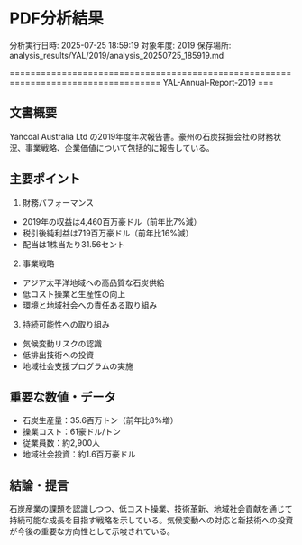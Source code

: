 # PDF分析結果
分析実行日時: 2025-07-25 18:59:19
対象年度: 2019
保存場所: analysis_results/YAL/2019/analysis_20250725_185919.md



=================================================================================== YAL-Annual-Report-2019 ===
## 文書概要
Yancoal Australia Ltd の2019年度年次報告書。豪州の石炭採掘会社の財務状況、事業戦略、企業価値について包括的に報告している。

## 主要ポイント
1. 財務パフォーマンス
- 2019年の収益は4,460百万豪ドル（前年比7%減）
- 税引後純利益は719百万豪ドル（前年比16%減）
- 配当は1株当たり31.56セント

2. 事業戦略
- アジア太平洋地域への高品質な石炭供給
- 低コスト操業と生産性の向上
- 環境と地域社会への責任ある取り組み

3. 持続可能性への取り組み
- 気候変動リスクの認識
- 低排出技術への投資
- 地域社会支援プログラムの実施

## 重要な数値・データ
- 石炭生産量：35.6百万トン（前年比8%増）
- 操業コスト：61豪ドル/トン
- 従業員数：約2,900人
- 地域社会投資：約1.6百万豪ドル

## 結論・提言
石炭産業の課題を認識しつつ、低コスト操業、技術革新、地域社会貢献を通じて持続可能な成長を目指す戦略を示している。気候変動への対応と新技術への投資が今後の重要な方向性として示唆されている。